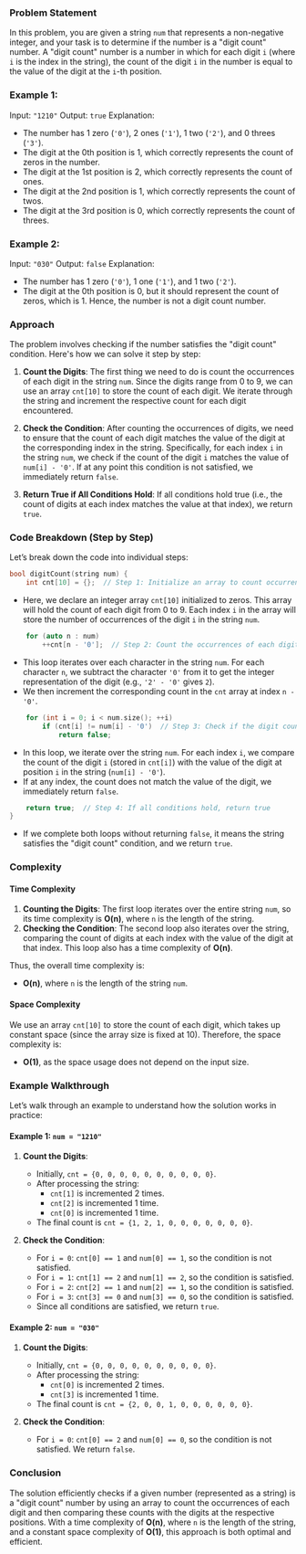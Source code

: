 ### Problem Statement

In this problem, you are given a string `num` that represents a non-negative integer, and your task is to determine if the number is a "digit count" number. A "digit count" number is a number in which for each digit `i` (where `i` is the index in the string), the count of the digit `i` in the number is equal to the value of the digit at the `i`-th position.

### Example 1:
Input: `"1210"`
Output: `true`
Explanation: 
- The number has 1 zero (`'0'`), 2 ones (`'1'`), 1 two (`'2'`), and 0 threes (`'3'`).
- The digit at the 0th position is 1, which correctly represents the count of zeros in the number.
- The digit at the 1st position is 2, which correctly represents the count of ones.
- The digit at the 2nd position is 1, which correctly represents the count of twos.
- The digit at the 3rd position is 0, which correctly represents the count of threes.

### Example 2:
Input: `"030"`
Output: `false`
Explanation: 
- The number has 1 zero (`'0'`), 1 one (`'1'`), and 1 two (`'2'`).
- The digit at the 0th position is 0, but it should represent the count of zeros, which is 1. Hence, the number is not a digit count number.

### Approach

The problem involves checking if the number satisfies the "digit count" condition. Here's how we can solve it step by step:

1. **Count the Digits**: The first thing we need to do is count the occurrences of each digit in the string `num`. Since the digits range from 0 to 9, we can use an array `cnt[10]` to store the count of each digit. We iterate through the string and increment the respective count for each digit encountered.

2. **Check the Condition**: After counting the occurrences of digits, we need to ensure that the count of each digit matches the value of the digit at the corresponding index in the string. Specifically, for each index `i` in the string `num`, we check if the count of the digit `i` matches the value of `num[i] - '0'`. If at any point this condition is not satisfied, we immediately return `false`.

3. **Return True if All Conditions Hold**: If all conditions hold true (i.e., the count of digits at each index matches the value at that index), we return `true`.

### Code Breakdown (Step by Step)

Let’s break down the code into individual steps:

```cpp
bool digitCount(string num) {
    int cnt[10] = {};  // Step 1: Initialize an array to count occurrences of digits
```
- Here, we declare an integer array `cnt[10]` initialized to zeros. This array will hold the count of each digit from 0 to 9. Each index `i` in the array will store the number of occurrences of the digit `i` in the string `num`.

```cpp
    for (auto n : num)
        ++cnt[n - '0'];  // Step 2: Count the occurrences of each digit
```
- This loop iterates over each character in the string `num`. For each character `n`, we subtract the character `'0'` from it to get the integer representation of the digit (e.g., `'2' - '0'` gives `2`).
- We then increment the corresponding count in the `cnt` array at index `n - '0'`.

```cpp
    for (int i = 0; i < num.size(); ++i)
        if (cnt[i] != num[i] - '0')  // Step 3: Check if the digit count matches the digit at index i
            return false;
```
- In this loop, we iterate over the string `num`. For each index `i`, we compare the count of the digit `i` (stored in `cnt[i]`) with the value of the digit at position `i` in the string (`num[i] - '0'`).
- If at any index, the count does not match the value of the digit, we immediately return `false`.

```cpp
    return true;  // Step 4: If all conditions hold, return true
}
```
- If we complete both loops without returning `false`, it means the string satisfies the "digit count" condition, and we return `true`.

### Complexity

#### Time Complexity

1. **Counting the Digits**: The first loop iterates over the entire string `num`, so its time complexity is **O(n)**, where `n` is the length of the string.
2. **Checking the Condition**: The second loop also iterates over the string, comparing the count of digits at each index with the value of the digit at that index. This loop also has a time complexity of **O(n)**.

Thus, the overall time complexity is:
- **O(n)**, where `n` is the length of the string `num`.

#### Space Complexity

We use an array `cnt[10]` to store the count of each digit, which takes up constant space (since the array size is fixed at 10). Therefore, the space complexity is:
- **O(1)**, as the space usage does not depend on the input size.

### Example Walkthrough

Let’s walk through an example to understand how the solution works in practice:

#### Example 1: `num = "1210"`

1. **Count the Digits**:
   - Initially, `cnt = {0, 0, 0, 0, 0, 0, 0, 0, 0, 0}`.
   - After processing the string:
     - `cnt[1]` is incremented 2 times.
     - `cnt[2]` is incremented 1 time.
     - `cnt[0]` is incremented 1 time.
   - The final count is `cnt = {1, 2, 1, 0, 0, 0, 0, 0, 0, 0}`.

2. **Check the Condition**:
   - For `i = 0`: `cnt[0] == 1` and `num[0] == 1`, so the condition is not satisfied.
   - For `i = 1`: `cnt[1] == 2` and `num[1] == 2`, so the condition is satisfied.
   - For `i = 2`: `cnt[2] == 1` and `num[2] == 1`, so the condition is satisfied.
   - For `i = 3`: `cnt[3] == 0` and `num[3] == 0`, so the condition is satisfied.
   - Since all conditions are satisfied, we return `true`.

#### Example 2: `num = "030"`

1. **Count the Digits**:
   - Initially, `cnt = {0, 0, 0, 0, 0, 0, 0, 0, 0, 0}`.
   - After processing the string:
     - `cnt[0]` is incremented 2 times.
     - `cnt[3]` is incremented 1 time.
   - The final count is `cnt = {2, 0, 0, 1, 0, 0, 0, 0, 0, 0}`.

2. **Check the Condition**:
   - For `i = 0`: `cnt[0] == 2` and `num[0] == 0`, so the condition is not satisfied. We return `false`.

### Conclusion

The solution efficiently checks if a given number (represented as a string) is a "digit count" number by using an array to count the occurrences of each digit and then comparing these counts with the digits at the respective positions. With a time complexity of **O(n)**, where `n` is the length of the string, and a constant space complexity of **O(1)**, this approach is both optimal and efficient.